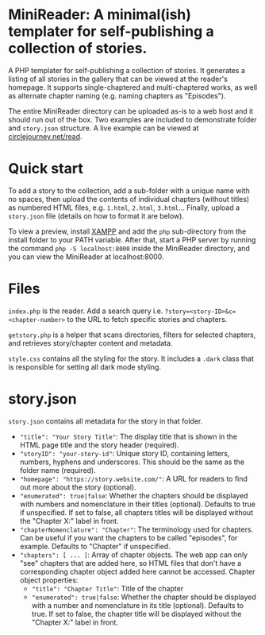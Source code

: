 # MiniReader: A minimal(ish) templater for self-publishing a collection of stories.
A PHP templater for self-publishing a collection of stories. It generates a listing of all stories in the gallery that can be viewed at the reader's homepage. It supports single-chaptered and multi-chaptered works, as well as alternate chapter naming (e.g. naming chapters as "Episodes").

The entire MiniReader directory can be uploaded as-is to a web host and it should run out of the box. Two examples are included to demonstrate folder and `story.json` structure. A live example can be viewed at [circlejourney.net/read](https://circlejourney.net/read).

# Quick start
To add a story to the collection, add a sub-folder with a unique name with no spaces, then upload the contents of individual chapters (without titles) as numbered HTML files, e.g. `1.html`, `2.html`, `3.html`... Finally, upload a `story.json` file (details on how to format it are below).

To view a preview, install [XAMPP](https://www.apachefriends.org/) and add the `php` sub-directory from the install folder to your PATH variable. After that, start a PHP server by running the command `php -S localhost:8000` inside the MiniReader directory, and you can view the MiniReader at localhost:8000.

# Files
`index.php` is the reader. Add a search query i.e. `?story=<story-ID>&c=<chapter-number>` to the URL to fetch specific stories and chapters.

`getstory.php` is a helper that scans directories, filters for selected chapters, and retrieves story/chapter content and metadata.

`style.css` contains all the styling for the story. It includes a `.dark` class that is responsible for setting all dark mode styling.

# story.json
`story.json` contains all metadata for the story in that folder.
- `"title": "Your Story Title"`: The display title that is shown in the HTML page title and the story header (required).
- `"storyID": "your-story-id"`: Unique story ID, containing letters, numbers, hyphens and underscores. This should be the same as the folder name (required).
- `"homepage": "https://story.website.com/"`: A URL for readers to find out more about the story (optional).
- `"enumerated": true|false`: Whether the chapters should be displayed with numbers and nomenclature in their titles (optional). Defaults to true if unspecified. If set to false, all chapters titles will be displayed without the "Chapter X:" label in front.
- `"chapterNomenclature": "Chapter"`: The terminology used for chapters. Can be useful if you want the chapters to be called "episodes", for example. Defaults to "Chapter" if unspecified.
- `"chapters": [ ... ]`: Array of chapter objects. The web app can only "see" chapters that are added here, so HTML files that don't have a corresponding chapter object added here cannot be accessed. Chapter object properties:
  - `"title": "Chapter Title"`: Title of the chapter
  - `"enumerated": true|false`: Whether the chapter should be displayed with a number and nomenclature in its title (optional). Defaults to true. If set to false, the chapter title will be displayed without the "Chapter X:" label in front.